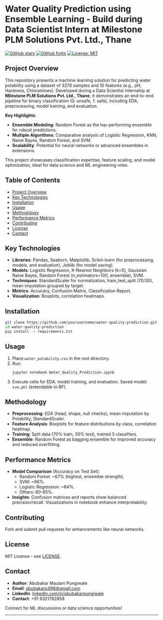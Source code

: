 # Water Quality Prediction using Ensemble Learning - Build during Data Scientist Intern at Milestone PLM Solutions Pvt. Ltd., Thane

[![GitHub stars](https://img.shields.io/github/stars/yourusername/water-quality-prediction?style=social)](https://github.com/abubakarpungiwale/water-quality-prediction/stargazers)
[![GitHub forks](https://img.shields.io/github/forks/yourusername/water-quality-prediction?style=social)](https://github.com/abubakarpungiwale/water-quality-prediction/network)
[![License: MIT](https://img.shields.io/badge/License-MIT-yellow.svg)](https://opensource.org/licenses/MIT)

## Project Overview

This repository presents a machine learning solution for predicting water potability using a dataset of 3276 samples and 10 features (e.g., pH, Hardness, Chloramines). Developed during a Data Scientist internship at **Milestone PLM Solutions Pvt. Ltd., Thane**, it demonstrates an end-to-end pipeline for binary classification (0: unsafe, 1: safe), including EDA, preprocessing, model training, and evaluation.

**Key Highlights**:
- **Ensemble Modeling**: Random Forest as the top-performing ensemble for robust predictions.
- **Multiple Algorithms**: Comparative analysis of Logistic Regression, KNN, Naive Bayes, Random Forest, and SVM.
- **Scalability**: Potential for neural networks or advanced ensembles in extensions.

This project showcases classification expertise, feature scaling, and model optimization, ideal for data science and ML engineering roles.

## Table of Contents

- [Project Overview](#project-overview)
- [Key Technologies](#key-technologies)
- [Installation](#installation)
- [Usage](#usage)
- [Methodology](#methodology)
- [Performance Metrics](#performance-metrics)
- [Contributing](#contributing)
- [License](#license)
- [Contact](#contact)

## Key Technologies

- **Libraries**: Pandas, Seaborn, Matplotlib, Scikit-learn (for preprocessing, models, and evaluation), Joblib (for model saving).
- **Models**: Logistic Regression, K-Nearest Neighbors (k=5), Gaussian Naive Bayes, Random Forest (n_estimators=100, ensemble), SVM.
- **Techniques**: StandardScaler for normalization, train_test_split (70/30), mean imputation grouped by target.
- **Metrics**: Accuracy, Confusion Matrix, Classification Report.
- **Visualization**: Boxplots, correlation heatmaps.

## Installation

```bash
git clone https://github.com/yourusername/water-quality-prediction.git
cd water-quality-prediction
pip install -r requirements.txt
```

## Usage

1. Place `water_potability.csv` in the root directory.
2. Run:
   ```bash
   jupyter notebook Water_Quality_Prediction.ipynb
   ```
3. Execute cells for EDA, model training, and evaluation. Saved model: `svm.pkl` (extendable to RF).

## Methodology

- **Preprocessing**: EDA (head, shape, null checks), mean imputation by Potability, StandardScaler.
- **Feature Analysis**: Boxplots for feature distributions by class, correlation heatmap.
- **Training**: Split data (70% train, 30% test), trained 5 classifiers.
- **Ensemble**: Random Forest as bagging ensemble for improved accuracy and reduced overfitting.

## Performance Metrics

- **Model Comparison** (Accuracy on Test Set):
  - Random Forest: ~67% (highest, ensemble strength).
  - SVM: ~66%.
  - Logistic Regression: ~64%.
  - Others: 60-65%.
- **Insights**: Confusion matrices and reports show balanced precision/recall. Visualizations in notebook enhance interpretability.

## Contributing

Fork and submit pull requests for enhancements like neural networks.

## License

MIT License - see [LICENSE](LICENSE).

## Contact

- **Author**: Abubakar Maulani Pungiwale
- **Email**: abubakarp496@gmail.com
- **LinkedIn**: [linkedin.com/in/abubakarpungiwale](https://linkedin.com/in/abubakarpungiwale)
- **Contact**: +91 9321782858

Connect for ML discussions or data science opportunities!

---
